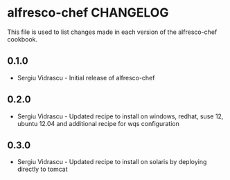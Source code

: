alfresco-chef CHANGELOG
======================

This file is used to list changes made in each version of the alfresco-chef cookbook.

0.1.0
-----
- Sergiu Vidrascu - Initial release of alfresco-chef

0.2.0
-----
- Sergiu Vidrascu - Updated recipe to install on windows, redhat, suse 12, ubuntu 12.04 and additional recipe for wqs configuration

0.3.0
-----
- Sergiu Vidrascu - Updated recipe to install on solaris by deploying directly to tomcat